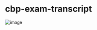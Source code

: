 # cbp-exam-transcript

![image](https://user-images.githubusercontent.com/74126181/168030042-5027a5a7-ec92-4890-b974-2743f39009e3.png)
